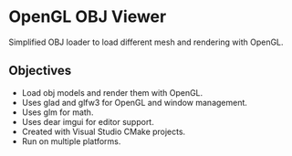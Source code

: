 # OpenGL OBJ Viewer

Simplified OBJ loader to load different mesh and rendering with OpenGL.

## Objectives

- Load obj models and render them with OpenGL.
- Uses glad and glfw3 for OpenGL and window management.
- Uses glm for math.
- Uses dear imgui for editor support.
- Created with Visual Studio CMake projects.
- Run on multiple platforms.